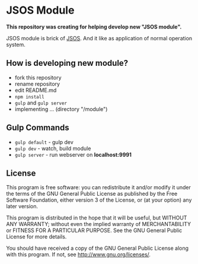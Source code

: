 # JSOS Module

**This repository was creating for helping develop new "JSOS module".**

JSOS module is brick of [JSOS](https://github.com/Ermak-13/jsos).
And it like as application of normal operation system.

## How is developing new module?
* fork this repository
* rename repository
* edit README.md
* `npm install`
* `gulp` and `gulp server`
* implementing ... (directory "/module")

## Gulp Commands
* `gulp default` - gulp dev
* `gulp dev` - watch, build module
* `gulp server` - run webserver on **localhost:9991**

## License
This program is free software: you can redistribute it and/or modify
it under the terms of the GNU General Public License as published by
the Free Software Foundation, either version 3 of the License, or
(at your option) any later version.

This program is distributed in the hope that it will be useful,
but WITHOUT ANY WARRANTY; without even the implied warranty of
MERCHANTABILITY or FITNESS FOR A PARTICULAR PURPOSE.  See the
GNU General Public License for more details.

You should have received a copy of the GNU General Public License
along with this program.  If not, see <http://www.gnu.org/licenses/>.
